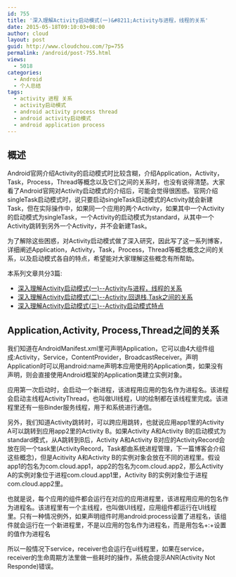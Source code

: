 ```yaml
---
id: 755
title: '深入理解Activity启动模式(一)&#8211;Activity与进程，线程的关系'
date: 2015-05-18T09:10:03+08:00
author: cloud
layout: post
guid: http://www.cloudchou.com/?p=755
permalink: /android/post-755.html
views:
  - 5018
categories:
  - Android
  - 个人总结
tags:
  - activity 进程 关系
  - activity启动模式
  - android activity process thread
  - android activity启动模式
  - android application process
---
```

<h2>概述</h2>
<p>Android官网介绍Activity的启动模式时比较含糊，介绍Application，Activity，Task，Process，Thread等概念以及它们之间的关系时，也没有说得清楚。大家看了Android官网对Activity启动模式的介绍后，可能会觉得很困惑。官网介绍singleTask启动模式时，说只要启动singleTask启动模式的Activity就会新建Task，但在实际操作中，如果同一个应用的两个Activity，如果其中一个Activity的启动模式为singleTask，一个Activity的启动模式为standard，从其中一个Activity跳转到另外一个Activity，并不会新建Task。</p>


<p>为了解除这些困惑，对Activity启动模式做了深入研究，因此写了这一系列博客，详细阐述Application，Activity，Task，Process，Thread等概念概念之间的关系，以及启动模式各自的特点，希望能对大家理解这些概念有所帮助。</p> 
<p>本系列文章共分3篇:</p>
<ul>
<li><a href="http://www.cloudchou.com/android/post-755.html" target="_blank">深入理解Activity启动模式(一)--Activity与进程，线程的关系</a></li>
<li><a href="http://www.cloudchou.com/android/post-760.html" target="_blank">深入理解Activity启动模式(二)--Activity,回退栈,Task之间的关系</a></li>
<li><a href="http://www.cloudchou.com/android/post-768.html" target="_blank">深入理解Activity启动模式(三)--Activity启动模式特点</a></li>
</ul>
<h2>Application,Activity, Process,Thread之间的关系</h2>
<p></p>
<p>我们知道在AndroidManifest.xml里可声明Application，它可以由4大组件组成:Activity，Service，ContentProvider，BroadcastReceiver。声明Application时可以用android:name声明本应用使用的Application类，如果没有声明，则会直接使用Android框架的Application类建立实例对象。</p>
<p>应用第一次启动时，会启动一个新进程，该进程用应用的包名作为进程名。该进程会启动主线程ActivityThread，也叫做UI线程，UI的绘制都在该线程里完成。该进程里还有一些Binder服务线程，用于和系统进行通信。</p>
<p>另外，我们知道Activity跳转时，可以跨应用跳转，也就说应用app1里的Activity A可以跳转到应用app2里的Activity B。如果Activity A和Activity B的启动模式为standard模式，从A跳转到B后，Activity A和Activity B对应的ActivityRecord会放在同一个task里(ActivityRecord，Task都由系统进程管理，下一篇博客会介绍这些概念)，但是Acitivity A和Activity B的实例对象会放在不同的进程里。假设app1的包名为com.cloud.app1，app2的包名为com.cloud.app2，那么Activity A的实例对象位于进程com.cloud.app1里，Activity B的实例对象位于进程com.cloud.app2里。</p>
<p>也就是说，每个应用的组件都会运行在对应的应用进程里，该进程用应用的包名作为进程名。该进程里有一个主线程，也叫做UI线程，应用组件都运行在UI线程里。只有一种情况例外，如果声明组件时用android:process设置了进程名，该组件就会运行在一个新进程里，不是以应用的包名作为进程名，而是用包名+:+设置的值作为进程名</p>
<p>所以一般情况下service，receiver也会运行在ui线程里，如果在service，receiver的生命周期方法里做一些耗时的操作，系统会提示ANR(Activity Not Responde)错误。</p>




